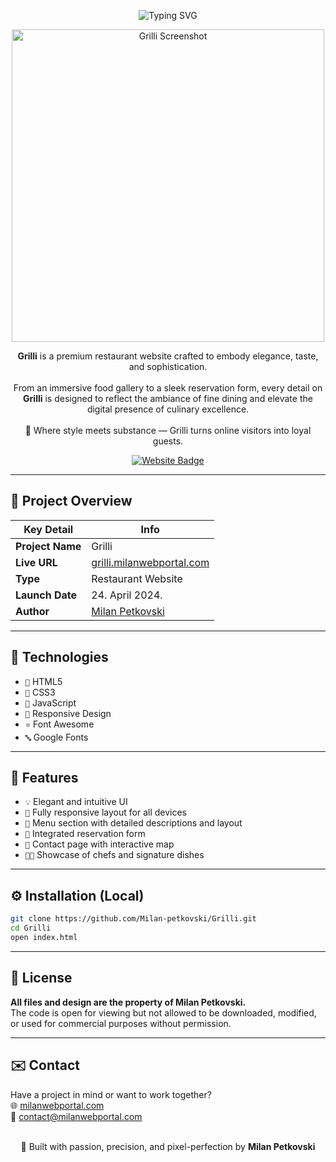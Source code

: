 <p align="center">
  <img src="https://readme-typing-svg.herokuapp.com?font=Fira+Code&size=34&duration=4000&pause=1000&color=e3c48f&center=true&vCenter=true&width=800&lines=Grilli+Website;Modern+Restaurant+Design;Refined+Dining+Experience" alt="Typing SVG" />
</p>

<div align="center">
  <img src="https://i.postimg.cc/SxvVdrdM/grilli.jpg" width="500px" alt="Grilli Screenshot">
</div>  

<p align="center">
  <strong>Grilli</strong> is a premium restaurant website crafted to embody elegance, taste, and sophistication.  
  <br><br>
  From an immersive food gallery to a sleek reservation form, every detail on <strong>Grilli</strong> is designed to reflect the ambiance of fine dining and elevate the digital presence of culinary excellence.
  <br><br>
  🍷 Where style meets substance — Grilli turns online visitors into loyal guests.
</p>

<p align="center">
  <a href="https://grilli.milanwebportal.com">
    <img src="https://img.shields.io/badge/Visit-Website-e3c48f?style=for-the-badge&logo=google-chrome&logoColor=white" alt="Website Badge">
  </a>
</p>

<hr>

## 🧊 Project Overview

| Key Detail       | Info                                               |
|------------------|----------------------------------------------------|
| **Project Name** | Grilli                                             |
| **Live URL**     | [grilli.milanwebportal.com](https://grilli.milanwebportal.com) |
| **Type**         | Restaurant Website                                 |
| **Launch Date**  | 24. April 2024.                                    |
| **Author**       | [Milan Petkovski](https://milanwebportal.com)      |

---

## 🚀 Technologies

- `📄` HTML5  
- `🎨` CSS3  
- `🧠` JavaScript  
- `📱` Responsive Design  
- `⭐` Font Awesome  
- `🔤` Google Fonts  

<hr>

## 🎯 Features

- `💡` Elegant and intuitive UI  
- `📱` Fully responsive layout for all devices  
- `📄` Menu section with detailed descriptions and layout  
- `📆` Integrated reservation form  
- `📍` Contact page with interactive map  
- `🧑‍🍳` Showcase of chefs and signature dishes

<hr>

## ⚙️ Installation (Local)

```bash
git clone https://github.com/Milan-petkovski/Grilli.git
cd Grilli
open index.html
```

<hr>

## 📄 License

**All files and design are the property of Milan Petkovski.**  
The code is open for viewing but not allowed to be downloaded, modified, or used for commercial purposes without permission.

<hr>

## ✉️ Contact

Have a project in mind or want to work together?  
🌐 [milanwebportal.com](https://milanwebportal.com)  
📧 [contact@milanwebportal.com](mailto:contact@milanwebportal.com)  
<br/>
<p align="center"> 🚀 Built with passion, precision, and pixel-perfection by <strong>Milan Petkovski</strong> </p>
